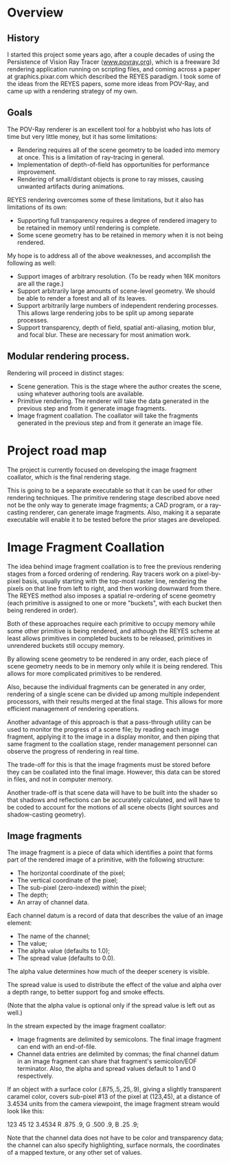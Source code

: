 # Overview

## History

I started this project some years ago, after a couple decades of using the Persistence of Vision Ray Tracer (www.povray.org), which is a freeware 3d rendering application running on scripting files, and coming across a paper at graphics.pixar.com which described the REYES paradigm. I took some of the ideas from the REYES papers, some more ideas from POV-Ray, and came up with a rendering strategy of my own.

## Goals

The POV-Ray renderer is an excellent tool for a hobbyist who has lots of time but very little money, but it has some limitations:

* Rendering requires all of the scene geometry to be loaded into memory at once. This is a limitation of ray-tracing in general.
* Implementation of depth-of-field has opportunities for performance improvement.
* Rendering of small/distant objects is prone to ray misses, causing unwanted artifacts during animations.

REYES rendering overcomes some of these limitations, but it also has limitations of its own:

* Supporting full transparency requires a degree of rendered imagery to be retained in memory until rendering is complete.
* Some scene geometry has to be retained in memory when it is not being rendered.

My hope is to address all of the above weaknesses, and accomplish the following as well:

* Support images of arbitrary resolution. (To be ready when 16K monitors are all the rage.)
* Support arbitrarily large amounts of scene-level geometry. We should be able to render a forest and all of its leaves.
* Support arbitrarily large numbers of independent rendering processes. This allows large rendering jobs to be split up among separate processes.
* Support transparency, depth of field, spatial anti-aliasing, motion blur, and focal blur. These are necessary for most animation work.

## Modular rendering process.

Rendering will proceed in distinct stages:

* Scene generation. This is the stage where the author creates the scene, using whatever authoring tools are available.
* Primitive rendering. The renderer will take the data generated in the previous step and from it generate image fragments.
* Image fragment coallation. The coallator will take the fragments generated in the previous step and from it generate an image file.

# Project road map

The project is currently focused on developing the image fragment coallator, which is the final rendering stage.

This is going to be a separate executable so that it can be used for other rendering techniques. The primitive rendering stage described above need not be the only way to generate image fragments; a CAD program, or a ray-casting renderer, can generate image fragments. Also, making it a separate executable will enable it to be tested before the prior stages are developed.

# Image Fragment Coallation

The idea behind image fragment coallation is to free the previous rendering stages from a forced ordering of rendering. Ray tracers work on a pixel-by-pixel basis, usually starting with the top-most raster line, rendering the pixels on that line from left to right, and then working downward from there. The REYES method also imposes a spatial re-ordering of scene geometry (each primitive is assigned to one or more "buckets", with each bucket then being rendered in order).

Both of these approaches require each primitive to occupy memory while some other primitive is being rendered, and although the REYES scheme at least allows primitives in completed buckets to be released, primitives in unrendered buckets still occupy memory.

By allowing scene geometry to be rendered in any order, each piece of scene geometry needs to be in memory only while it is being rendered. This allows for more complicated primitives to be rendered.

Also, because the individual fragments can be generated in any order, rendering of a single scene can be divided up among multiple independent processors, with their results merged at the final stage. This allows for more efficient management of rendering operations.

Another advantage of this approach is that a pass-through utility can be used to monitor the progress of a scene file; by reading each image fragment, applying it to the image in a display monitor, and then piping that same fragment to the coallation stage, render management personnel can observe the progress of rendering in real time.

The trade-off for this is that the image fragments must be stored before they can be coallated into the final image. However, this data can be stored in files, and not in computer memory.

Another trade-off is that scene data will have to be built into the shader so that shadows and reflections can be accurately calculated, and will have to be coded to account for the motions of all scene obects (light sources and shadow-casting geometry).

## Image fragments

The image fragment is a piece of data which identifies a point that forms part of the rendered image of a primitive, with the following structure:

* The horizontal coordinate of the pixel;
* The vertical coordinate of the pixel;
* The sub-pixel (zero-indexed) within the pixel;
* The depth;
* An array of channel data.

Each channel datum is a record of data that describes the value of an image element:

* The name of the channel;
* The value;
* The alpha value (defaults to 1.0);
* The spread value (defaults to 0.0).

The alpha value determines how much of the deeper scenery is visible.

The spread value is used to distribute the effect of the value and alpha over a depth range, to better support fog and smoke effects.

(Note that the alpha value is optional only if the spread value is left out as well.)

In the stream expected by the image fragment coallator:

* Image fragments are delimited by semicolons. The final image fragment can end with an end-of-file.
* Channel data entries are delimited by commas; the final channel datum in an image fragment can share that fragment's semicolon/EOF terminator. Also, the alpha and spread values default to 1 and 0 respectively.

If an object with a surface color (.875,.5,.25,.9), giving a slightly transparent caramel color, covers sub-pixel #13 of the pixel at (123,45), at a distance of 3.4534 units from the camera viewpoint, the image fragment stream would look like this:

123 45 12 3.4534 R .875 .9, G .500 .9, B .25 .9;

Note that the channel data does not have to be color and transparency data; the channel can also specify highlighting, surface normals, the coordinates of a mapped texture, or any other set of values.
